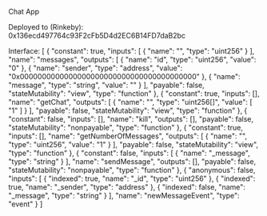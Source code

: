 Chat App

Deployed to (Rinkeby): 0x136ecd497764c93F2cFb5D4d2EC6B14FD7daB2bc

Interface:
[ { "constant": true, "inputs": [ { "name": "", "type": "uint256" } ], "name": "messages", "outputs": [ { "name": "id", "type": "uint256", "value": "0" }, { "name": "sender", "type": "address", "value": "0x0000000000000000000000000000000000000000" }, { "name": "message", "type": "string", "value": "" } ], "payable": false, "stateMutability": "view", "type": "function" }, { "constant": true, "inputs": [], "name": "getChat", "outputs": [ { "name": "", "type": "uint256[]", "value": [ "1" ] } ], "payable": false, "stateMutability": "view", "type": "function" }, { "constant": false, "inputs": [], "name": "kill", "outputs": [], "payable": false, "stateMutability": "nonpayable", "type": "function" }, { "constant": true, "inputs": [], "name": "getNumberOfMessages", "outputs": [ { "name": "", "type": "uint256", "value": "1" } ], "payable": false, "stateMutability": "view", "type": "function" }, { "constant": false, "inputs": [ { "name": "_message", "type": "string" } ], "name": "sendMessage", "outputs": [], "payable": false, "stateMutability": "nonpayable", "type": "function" }, { "anonymous": false, "inputs": [ { "indexed": true, "name": "_id", "type": "uint256" }, { "indexed": true, "name": "_sender", "type": "address" }, { "indexed": false, "name": "_message", "type": "string" } ], "name": "newMessageEvent", "type": "event" } ]
